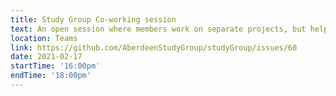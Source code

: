 ```yaml
---
title: Study Group Co-working session
text: An open session where members work on separate projects, but help each other with problems and questions, and share successes.
location: Teams
link: https://github.com/AberdeenStudyGroup/studyGroup/issues/60
date: 2021-02-17
startTime: '16:00pm'
endTime: '18:00pm'
---
```

